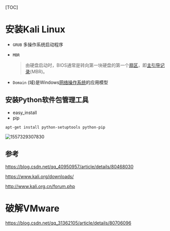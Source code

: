 [TOC]

# 安装Kali Linux

- `GRUB` 多操作系统启动程序

- `MBR` 

  > 由硬盘启动时，BIOS通常是转向第一块硬盘的第一个[扇区](https://baike.baidu.com/item/%E6%89%87%E5%8C%BA)，即[主引导记录](https://baike.baidu.com/item/%E4%B8%BB%E5%BC%95%E5%AF%BC%E8%AE%B0%E5%BD%95)(MBR)。

- `Domain` (域)是Windows[网络操作系统](https://baike.baidu.com/item/%E7%BD%91%E7%BB%9C%E6%93%8D%E4%BD%9C%E7%B3%BB%E7%BB%9F)的应用模型

## 安装Python软件包管理工具

- easy_install
- pip

``` shell
apt-get install python-setuptools python-pip
```

![1557329307830](https://github.com/Houchengisnull/git_houcheng/documents/images/blackhat/install_pip.png)

## 参考

https://blog.csdn.net/qq_40950957/article/details/80468030

https://www.kali.org/downloads/

http://www.kali.org.cn/forum.php

# 破解VMware

https://blog.csdn.net/qq_31362105/article/details/80706096